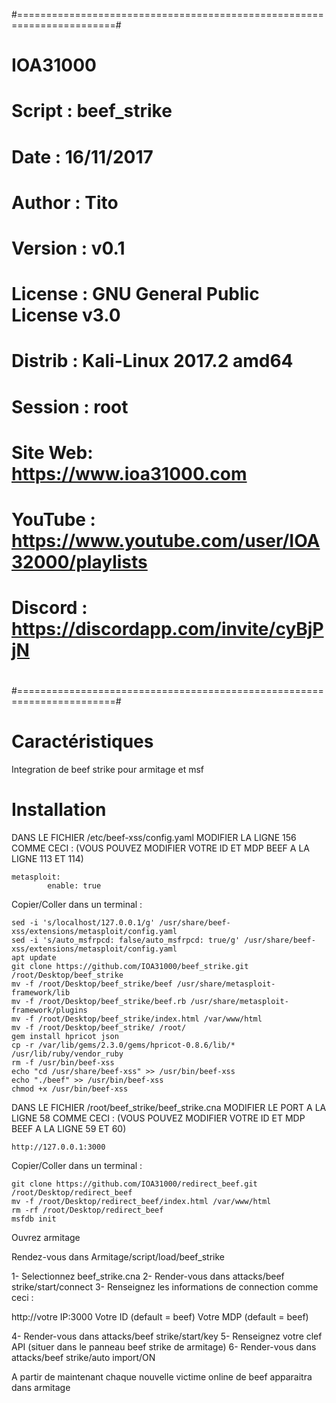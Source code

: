 #=======================================================================#
#                             IOA31000                                  #
# Script  : beef_strike                             						        #
# Date    : 16/11/2017                                                  #
# Author  : Tito                                                        #
# Version : v0.1                                                        #
# License : GNU General Public License v3.0                             #
# Distrib : Kali-Linux 2017.2 amd64                                     #
# Session : root  			      	               													#
# Site Web: https://www.ioa31000.com	             					   	        #
# YouTube : https://www.youtube.com/user/IOA32000/playlists             #
# Discord : https://discordapp.com/invite/cyBjPjN                       #
#                                                                       #
#=======================================================================#

# Caractéristiques

Integration de beef strike pour armitage et msf

# Installation

DANS LE FICHIER /etc/beef-xss/config.yaml MODIFIER LA LIGNE 156 COMME CECI :
(VOUS POUVEZ MODIFIER VOTRE ID ET MDP BEEF A LA LIGNE 113 ET 114)

	metasploit:
	        enable: true

Copier/Coller dans un terminal :

	sed -i 's/localhost/127.0.0.1/g' /usr/share/beef-xss/extensions/metasploit/config.yaml
	sed -i 's/auto_msfrpcd: false/auto_msfrpcd: true/g' /usr/share/beef-xss/extensions/metasploit/config.yaml
	apt update
	git clone https://github.com/IOA31000/beef_strike.git /root/Desktop/beef_strike
	mv -f /root/Desktop/beef_strike/beef /usr/share/metasploit-framework/lib
	mv -f /root/Desktop/beef_strike/beef.rb /usr/share/metasploit-framework/plugins
	mv -f /root/Desktop/beef_strike/index.html /var/www/html
	mv -f /root/Desktop/beef_strike/ /root/
	gem install hpricot json
	cp -r /var/lib/gems/2.3.0/gems/hpricot-0.8.6/lib/* /usr/lib/ruby/vendor_ruby
	rm -f /usr/bin/beef-xss
	echo "cd /usr/share/beef-xss" >> /usr/bin/beef-xss
	echo "./beef" >> /usr/bin/beef-xss
	chmod +x /usr/bin/beef-xss

DANS LE FICHIER /root/beef_strike/beef_strike.cna MODIFIER LE PORT A LA LIGNE 58 COMME CECI :
(VOUS POUVEZ MODIFIER VOTRE ID ET MDP BEEF A LA LIGNE 59 ET 60)

	http://127.0.0.1:3000

Copier/Coller dans un terminal :

	git clone https://github.com/IOA31000/redirect_beef.git /root/Desktop/redirect_beef
	mv -f /root/Desktop/redirect_beef/index.html /var/www/html
	rm -rf /root/Desktop/redirect_beef
	msfdb init

Ouvrez armitage

Rendez-vous dans Armitage/script/load/beef_strike

1- Selectionnez beef_strike.cna
2- Render-vous dans attacks/beef strike/start/connect
3- Renseignez les informations de connection comme ceci :

http://votre IP:3000
Votre ID (default = beef)
Votre MDP (default = beef)

4- Render-vous dans attacks/beef strike/start/key
5- Renseignez votre clef API (situer dans le panneau beef strike de armitage)
6- Render-vous dans attacks/beef strike/auto import/ON

A partir de maintenant chaque nouvelle victime online de beef apparaitra dans armitage
